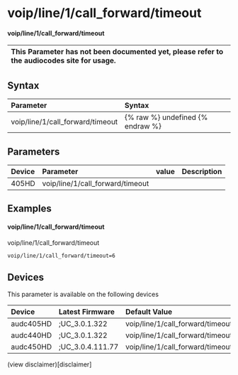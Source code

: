 ﻿---
description: voip/line/1/call_forward/timeout
search: false
---

# voip/line/1/call_forward/timeout

#### voip/line/1/call_forward/timeout


| This Parameter has not been documented yet, please refer to the audiocodes site for usage.  |
| :--- |

## Syntax
| Parameter | Syntax |
| :--- | :--- |
|voip/line/1/call_forward/timeout | {% raw %} undefined {% endraw %} |

## Parameters
|Device|Parameter|value|Description|
|:---|:---|:---|:---|
| 405HD | voip/line/1/call_forward/timeout |  |  |

## Examples
#### voip/line/1/call_forward/timeout

voip/line/1/call_forward/timeout

```
voip/line/1/call_forward/timeout=6
```

## Devices
This parameter is available on the following devices

| Device | Latest Firmware | Default Value |
|:---|:---|:---|
| audc405HD | ;UC_3.0.1.322 | voip/line/1/call_forward/timeout=6 
| audc440HD | ;UC_3.0.1.322 | voip/line/1/call_forward/timeout=6 
| audc450HD | ;UC_3.0.4.111.77 | voip/line/1/call_forward/timeout=6 

(view disclaimer)[disclaimer]
